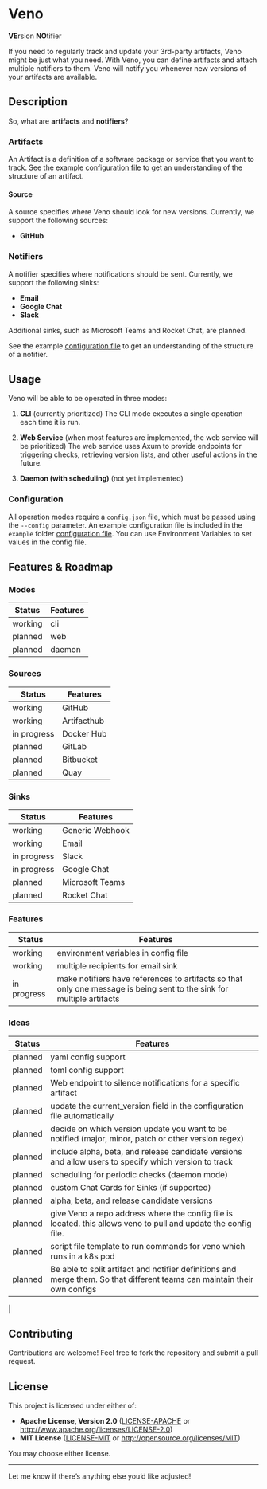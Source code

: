 # Veno

**VE**rsion **NO**tifier

If you need to regularly track and update your 3rd-party artifacts, Veno might be just what you need. With Veno, you can define artifacts and attach multiple notifiers to them. Veno will notify you whenever new versions of your artifacts are available.

## Description

So, what are **artifacts** and **notifiers**?

### Artifacts

An Artifact is a definition of a software package or service that you want to track. See the example [configuration file](examples/config.json) to get an understanding of the structure of an artifact.

#### Source

A source specifies where Veno should look for new versions. Currently, we support the following sources:

- **GitHub**

### Notifiers

A notifier specifies where notifications should be sent. Currently, we support the following sinks:

- **Email**
- **Google Chat**
- **Slack**

Additional sinks, such as Microsoft Teams and Rocket Chat, are planned.

See the example [configuration file](examples/config.json) to get an understanding of the structure of a notifier.

## Usage

Veno will be able to be operated in three modes:

1. **CLI** (currently prioritized)
   The CLI mode executes a single operation each time it is run.

2. **Web Service** (when most features are implemented, the web service will be prioritized)
   The web service uses Axum to provide endpoints for triggering checks, retrieving version lists, and other useful actions in the future.

3. **Daemon (with scheduling)** (not yet implemented)

### Configuration

All operation modes require a `config.json` file, which must be passed using the `--config` parameter. An example configuration file is included in the `example` folder [configuration file](examples/config.json).
You can use Environment Variables to set values in the config file.

## Features & Roadmap

### Modes

| **Status** | **Features** |
| ---------- | ------------ |
| working    | cli          |
| planned    | web          |
| planned    | daemon       |

### Sources

| Status      | Features    |
| ----------- | ----------- |
| working     | GitHub      |
| working     | Artifacthub |
| in progress | Docker Hub  |
| planned     | GitLab      |
| planned     | Bitbucket   |
| planned     | Quay        |

### Sinks

| Status      | Features        |
| ----------- | --------------- |
| working     | Generic Webhook |
| working     | Email           |
| in progress | Slack           |
| in progress | Google Chat     |
| planned     | Microsoft Teams |
| planned     | Rocket Chat     |

### Features

| Status      | Features                                                                                                              |
| ----------- | --------------------------------------------------------------------------------------------------------------------- |
| working     | environment variables in config file                                                                                  |
| working     | multiple recipients for email sink                                                                                    |
| in progress | make notifiers have references to artifacts so that only one message is being sent to the sink for multiple artifacts |

### Ideas

| Status  | Features                                                                                                                  |
| ------- | ------------------------------------------------------------------------------------------------------------------------- |
| planned | yaml config support                                                                                                       |
| planned | toml config support                                                                                                       |
| planned | Web endpoint to silence notifications for a specific artifact                                                             |
| planned | update the current_version field in the configuration file automatically                                                  |
| planned | decide on which version update you want to be notified (major, minor, patch or other version regex)                       |
| planned | include alpha, beta, and release candidate versions and allow users to specify which version to track                     |
| planned | scheduling for periodic checks (daemon mode)                                                                              |
| planned | custom Chat Cards for Sinks (if supported)                                                                                |
| planned | alpha, beta, and release candidate versions                                                                               |
| planned | give Veno a repo address where the config file is located. this allows veno to pull and update the config file.           |
| planned | script file template to run commands for veno which runs in a k8s pod                                                     |
| planned | Be able to split artifact and notifier definitions and merge them. So that different teams can maintain their own configs |

|

## Contributing

Contributions are welcome! Feel free to fork the repository and submit a pull request.

## License

This project is licensed under either of:

- **Apache License, Version 2.0** ([LICENSE-APACHE](./LICENSE-APACHE) or http://www.apache.org/licenses/LICENSE-2.0)
- **MIT License** ([LICENSE-MIT](./LICENSE-MIT) or http://opensource.org/licenses/MIT)

You may choose either license.

---

Let me know if there’s anything else you’d like adjusted!
